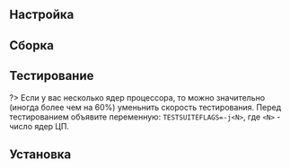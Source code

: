 <pkg :name="'autoconf'" instsize showsbu2></pkg>

## Настройка

<package-script :package="'autoconf'" :type="'configure'"></package-script>

## Сборка

<package-script :package="'autoconf'" :type="'build'"></package-script>

## Тестирование

<package-script :package="'autoconf'" :type="'test'"></package-script>

?> Если у вас несколько ядер процессора, то можно значительно (иногда более чем на 60%) уменьнить скорость тестирования. Перед тестированием объявите переменную: `TESTSUITEFLAGS=-j<N>`, где `<N>` - число ядер ЦП.

## Установка

<package-script :package="'autoconf'" :type="'install'"></package-script>

<script>
	new Vue({ el: '#main' })
</script> 
